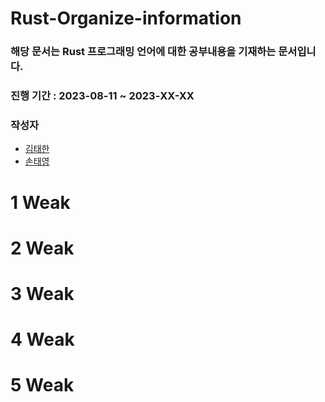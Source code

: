 # Rust-Organize-information
### 해당 문서는 Rust 프로그래밍 언어에 대한 공부내용을 기재하는 문서입니다.
### 진행 기간 : 2023-08-11 ~ 2023-XX-XX
### 작성자
- [김태한](https://github.com/gaeduck-0908)
- [손태영](https://github.com/alfredsty)
# 1 Weak
# 2 Weak
# 3 Weak
# 4 Weak
# 5 Weak
